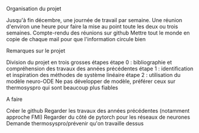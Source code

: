 Organisation du projet

Jusqu'à fin décembre, une journée de travail par semaine. Une réunion d'environ une heure pour faire la mise au point toute les deux ou trois semaines.
Compte-rendu des réunions sur github
Mettre tout le monde en copie de chaque mail pour que l'information circule bien

Remarques sur le projet

Division du projet en trois grosses étapes
étape 0 : bibliographie et compréhension des travaux des années précédentes
étape 1 : identification et inspiration des méthodes de système linéaire
étape 2 : utilisation du modèle neuro-ODE
Ne pas développer de modèle, préférer ceux sur thermosyspro qui sont beaucoup plus fiables

A faire

Créer le github
Regarder les travaux des années précédentes (notamment approche FMI)
Regarder du côté de pytorch pour les réseaux de neurones
Demande thermosyspro/prévenir qu'on travaille dessus
